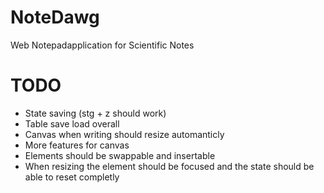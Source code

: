 # NoteDawg
Web Notepadapplication for Scientific Notes
# TODO
* State saving (stg + z should work)
* Table save load overall
* Canvas when writing should resize automanticly
* More features for canvas
* Elements should be swappable and insertable
* When resizing the element should be focused and the state should be able to reset completly